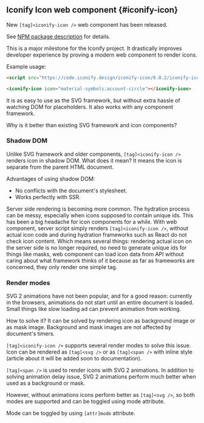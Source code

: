 ## Iconify Icon web component {#iconify-icon}

New `[tag]<iconify-icon />` web component has been released.

See [NPM package description](https://www.npmjs.com/package/iconify-icon) for details.

This is a major milestone for the Iconify project. It drastically improves developer experience by proving a modern web component to render icons.

Example usage:

```html
<script src="https://code.iconify.design/iconify-icon/0.0.2/iconify-icon.min.js"></script>
```

```html
<iconify-icon icon="material-symbols:account-circle"></iconify-icon>
```

It is as easy to use as the SVG framework, but without extra hassle of watching DOM for placeholders. It also works with any component framework.

Why is it better than existing SVG framework and icon components?

### Shadow DOM

Unlike SVG framework and older components, `[tag]<iconify-icon />` renders icon in shadow DOM. What does it mean? It means the icon is separate from the parent HTML document.

Advantages of using shadow DOM:

-   No conflicts with the document's stylesheet.
-   Works perfectly with SSR.

Server side rendering is becoming more common. The hydration process can be messy, especially when icons supposed to contain unique ids. This has been a big headache for icon components for a while. With web component, server script simply renders `[tag]<iconify-icon />`, without actual icon code and during hydration frameworks such as React do not check icon content. Which means several things: rendering actual icon on the server side is no longer required, no need to generate unique ids for things like masks, web component can load icon data from API without caring about what framework thinks of it because as far as frameworks are concerned, they only render one simple tag.

### Render modes

SVG 2 animations have not been popular, and for a good reason: currently in the browsers, animations do not start until an entire document is loaded. Small things like slow loading ad can prevent animation from working.

How to solve it? It can be solved by rendering icon as background image or as mask image. Background and mask images are not affected by document's timers.

`[tag]<iconify-icon />` supports several render modes to solve this issue. Icon can be rendered as `[tag]<svg />` or as `[tag]<span />` with inline style (article about it will be added soon to documentation).

`[tag]<span />` is used to render icons with SVG 2 animations. In addition to solving animation delay issue, SVG 2 animations perform much better when used as a background or mask.

However, without animations icons perform better as `[tag]<svg />`, so both modes are supported and can be toggled using mode attribute.

Mode can be toggled by using `[attr]mode` attribute.

